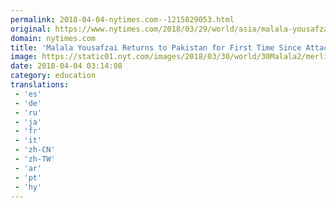 ```yaml
---
permalink: 2018-04-04-nytimes.com--1215829053.html
original: https://www.nytimes.com/2018/03/29/world/asia/malala-yousafzai-pakistan.html?partner=rss&amp;emc=rss
domain: nytimes.com
title: 'Malala Yousafzai Returns to Pakistan for First Time Since Attack'
image: https://static01.nyt.com/images/2018/03/30/world/30Malala2/merlin_136152279_6dd4c5ad-ecc2-4b3e-b7f5-0c3e804e4870-mediumThreeByTwo440.jpg
date: 2018-04-04 03:14:08
category: education
translations: 
 - 'es'
 - 'de'
 - 'ru'
 - 'ja'
 - 'fr'
 - 'it'
 - 'zh-CN'
 - 'zh-TW'
 - 'ar'
 - 'pt'
 - 'hy'
---
```


